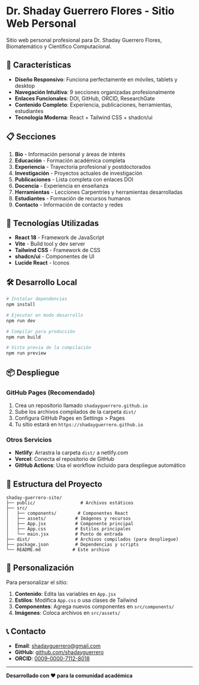 # Dr. Shaday Guerrero Flores - Sitio Web Personal

Sitio web personal profesional para Dr. Shaday Guerrero Flores, Biomatemático y Científico Computacional.

## 🌟 Características

- **Diseño Responsivo**: Funciona perfectamente en móviles, tablets y desktop
- **Navegación Intuitiva**: 9 secciones organizadas profesionalmente
- **Enlaces Funcionales**: DOI, GitHub, ORCID, ResearchGate
- **Contenido Completo**: Experiencia, publicaciones, herramientas, estudiantes
- **Tecnología Moderna**: React + Tailwind CSS + shadcn/ui

## 📋 Secciones

1. **Bio** - Información personal y áreas de interés
2. **Educación** - Formación académica completa
3. **Experiencia** - Trayectoria profesional y postdoctorados
4. **Investigación** - Proyectos actuales de investigación
5. **Publicaciones** - Lista completa con enlaces DOI
6. **Docencia** - Experiencia en enseñanza
7. **Herramientas** - Lecciones Carpentries y herramientas desarrolladas
8. **Estudiantes** - Formación de recursos humanos
9. **Contacto** - Información de contacto y redes

## 🚀 Tecnologías Utilizadas

- **React 18** - Framework de JavaScript
- **Vite** - Build tool y dev server
- **Tailwind CSS** - Framework de CSS
- **shadcn/ui** - Componentes de UI
- **Lucide React** - Iconos

## 🛠️ Desarrollo Local

```bash
# Instalar dependencias
npm install

# Ejecutar en modo desarrollo
npm run dev

# Compilar para producción
npm run build

# Vista previa de la compilación
npm run preview
```

## 📦 Despliegue

### GitHub Pages (Recomendado)

1. Crea un repositorio llamado `shadayguerrero.github.io`
2. Sube los archivos compilados de la carpeta `dist/`
3. Configura GitHub Pages en Settings > Pages
4. Tu sitio estará en `https://shadayguerrero.github.io`

### Otros Servicios

- **Netlify**: Arrastra la carpeta `dist/` a netlify.com
- **Vercel**: Conecta el repositorio de GitHub
- **GitHub Actions**: Usa el workflow incluido para despliegue automático

## 📁 Estructura del Proyecto

```
shaday-guerrero-site/
├── public/                 # Archivos estáticos
├── src/
│   ├── components/        # Componentes React
│   ├── assets/           # Imágenes y recursos
│   ├── App.jsx           # Componente principal
│   ├── App.css           # Estilos principales
│   └── main.jsx          # Punto de entrada
├── dist/                 # Archivos compilados (para despliegue)
├── package.json          # Dependencias y scripts
└── README.md            # Este archivo
```

## 🎨 Personalización

Para personalizar el sitio:

1. **Contenido**: Edita las variables en `App.jsx`
2. **Estilos**: Modifica `App.css` o usa clases de Tailwind
3. **Componentes**: Agrega nuevos componentes en `src/components/`
4. **Imágenes**: Coloca archivos en `src/assets/`

## 📞 Contacto

- **Email**: shadayguerrero@gmail.com
- **GitHub**: [github.com/shadayguerrero](https://github.com/shadayguerrero)
- **ORCID**: [0009-0000-7112-8018](https://orcid.org/my-orcid?orcid=0009-0000-7112-8018)

---

**Desarrollado con ❤️ para la comunidad académica**

